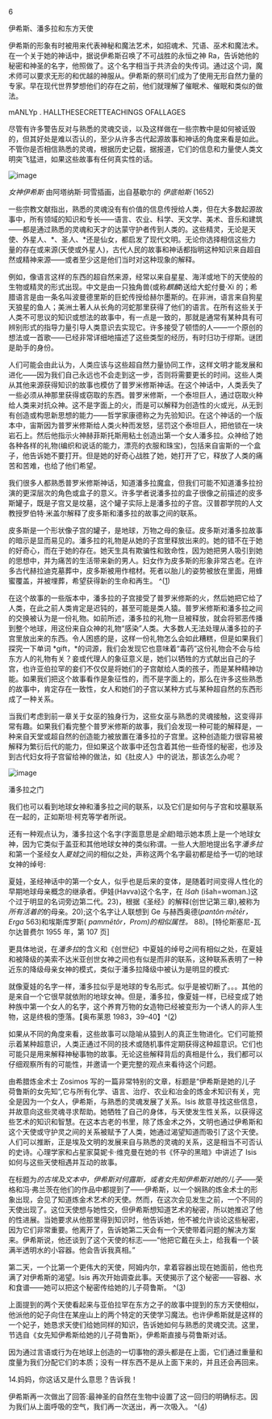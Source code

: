 <title>Familiars in Witchcraft</title><link href="9781620558478.css" rel="stylesheet" type="text/css"> 

6

伊希斯、潘多拉和东方天使

伊希斯的形象有时被用来代表神秘和魔法艺术，如招魂术、咒语、巫术和魔法术。在一个关于她的神话中，据说伊希斯召唤了不可战胜的永恒之神 Ra，告诉她他的秘密和神圣的名字，他照做了。这个名字相当于共济会的失传词。通过这个词，魔术师可以要求无形的和优越的神服从。伊希斯的祭司们成为了使用无形自然力量的专家。早在现代世界梦想他们的存在之前，他们就理解了催眠术、催眠和类似的做法。

mANLYp . HALLTHESECRETTEACHINGS OFALLAGES

尽管有许多警告反对与熟悉的灵魂交谈，以及这样做在一些宗教中是如何被诋毁的，但其好处是难以否认的，至少从许多古代起源故事和神话的角度来看是如此。不管你是否相信熟悉的灵魂，根据历史记载，据报道，它们的信息和力量使人类文明突飞猛进，如果这些故事有任何真实性的话。

![image](images/9781620558478_015.jpg)

*女神伊希斯* 由阿塔纳斯·珂雪插画，出自基歇尔的 *伊底帕斯* (1652)

一些宗教文献指出，熟悉的灵魂没有有价值的信息传授给人类，但在大多数起源故事中，所有领域的知识和专长——语言、农业、科学、天文学、美术、音乐和建筑——都是通过熟悉的灵魂和天才的达蒙守护者传到人类的。这些精灵，无论是天使、外星人、*、圣人、*还是仙女，都启发了现代文明。无论你选择相信这些力量的存在或来源(天使或外星人)，古代人民的故事和神话都指明这种知识来自超自然或精神来源——或者至少这是他们当时对这种现象的解释。

例如，像语言这样的东西的超自然来源，经常以来自星星、海洋或地下的天使般的生物或精灵的形式出现。中文是由一只独角兽(或称*麒麟*)送给大蛇付曼·Xi 的；希腊语言是由一条名叫波曼德里斯的巨蛇传授给赫尔墨斯的。在非洲，语言来自狗星天狼星的鱼人；美洲土著人从长角的河蛇那里获得了他们的语言。在所有这些关于人类不可思议的知识或想法的故事中，有一点是一致的，那就是通常有某种具有可辨别形式的指导力量引导人类意识去实现它。许多接受了顿悟的人——一个原创的想法或一首歌——已经非常详细地描述了这些类型的经历，有时归功于缪斯。谜团是助手的身份。

人们可能会由此认为，人类应该与这些超自然力量协同工作，这样文明才能发展和进化——因为我们自己永远也不会走到这一步，否则将需要更长的时间。这些人类从其他来源获得知识的故事也模仿了普罗米修斯神话。在这个神话中，人类丢失了一些必须从神那里获得或窃取的东西。普罗米修斯，一个泰坦巨人，通过窃取火种给人类来对抗众神。这不是字面上的火，而是可以解释为创造性的火或光，从无到有创造或构思新思想的能力——哲学家康德称之为先验知识。在这个神话的一个版本中，宙斯因为普罗米修斯给人类火种而发怒，惩罚这个泰坦巨人，把他锁在一块岩石上。然后他指示火神赫菲斯托斯用粘土创造出第一个女人潘多拉。众神给了她各种各样的礼物(编织和说话的能力，漂亮的衣服和珠宝)，包括来自宙斯的一个盒子，他告诉她不要打开。但是她的好奇心战胜了她，她打开了它，释放了人类的痛苦和苦难，也给了他们希望。

我们很多人都熟悉普罗米修斯神话，知道潘多拉魔盒，但我们可能不知道潘多拉扮演的更深层次的角色或盒子的意义。许多学者说潘多拉的盒子很像之前描述的皮多斯罐子，既是子宫又是坟墓，这个罐子实际上是潘多拉的子宫。汉普郡学院的人文教授罗伯特·米盖尔解释了皮多斯和潘多拉的故事之间的联系。

皮多斯是一个形状像子宫的罐子，是地球，万物之母的象征。皮多斯对潘多拉故事的暗示是显而易见的。潘多拉的礼物是从她的子宫里释放出来的。她的错不在于她的好奇心，而在于她的存在。她天生具有欺骗性和致命性，因为她把男人吸引到她的思想中，并为痛苦的生活带来新的男人。妇女作为皮多斯的形象非常古老。在许多古代赫拉迪克墓葬中，皮多斯被用作棺材。死者以胎儿的姿势被放在里面，用蜂蜜覆盖，并被埋葬，希望获得新的生命和再生。 ^([1](9781620558478_nts.xhtml#nt33))

在这个故事的一些版本中，潘多拉的子宫接受了普罗米修斯的火，然后她把它给了人类，在此之前人类肯定是迟钝的，甚至可能是类人猿。普罗米修斯和潘多拉之间的交换被认为是一份礼物。如前所述，潘多拉的礼物一旦被释放，就会将邪恶传播到整个地球，用这份来自众神的礼物“感染”人类。大多数人无法处理从潘多拉的子宫里放出来的东西。令人困惑的是，这样一份礼物怎么会如此糟糕，但是如果我们探究一下单词 *gift，*的词源，我们会发现它也意味着“毒药”这份礼物会不会与给东方人的礼物有关？妾或代理人的象征意义是，她们以牺牲的方式献出自己的子宫，也许亚伯拉罕的妾们不仅仅是将她们的子宫献给人类的孩子，而是某种精神功能。如果我们把这个故事看作是象征性的，而不是字面上的，那么在许多这些熟悉的故事中，肯定存在一致性，女人和她们的子宫以某种方式与某种超自然的东西形成了一种关系。

当我们考虑到前一章关于女巫的独身行为，这些女巫与熟悉的灵魂接触，这变得非常有趣。如果我们看完整个普罗米修斯的故事，我们会发现一种可能的解释是，一种来自天堂或超自然的创造能力被放置在潘多拉的子宫里。这种创造能力很容易被解释为繁衍后代的能力，但如果这个故事中还包含着其他一些奇怪的秘密，也涉及到古代妇女将子宫留给神的做法，如《肚皮人》中的说法，那该怎么办呢？

![image](images/9781620558478_016.jpg)

潘多拉之门

我们也可以看到地球女神和潘多拉之间的联系，以及它们是如何与子宫和坟墓联系在一起的，正如斯坦·柯克等学者所说。

还有一种观点认为，潘多拉这个名字(字面意思是*全能*)暗示她本质上是一个地球女神，因为它类似于盖亚和其他地球女神的类似称谓。一些人大胆地提出名字*潘多拉*和第一个圣经女人*夏娃*之间的相似之处，声称这两个名字最初都是给予一切的地球女神的绰号:

夏娃，圣经神话中的第一个女人，似乎也是后来的变体，是随着时间变得人性化的早期地球母亲概念的继承者。伊娃(Havva)这个名字，在 *Išah* (išah=woman.)这个过于明显的名词旁边第二代。23)，根据《圣经》的解释(创世记第三章),被称为*所有活着的*的母亲。20);这个名字让人联想到 Ge 与赫西奥德(*pantôn·mētēr，Erga* 563)和埃斯库罗斯( *pammētôr，Prom)的相似属性。* 88)。[特伦斯塞尼-瓦尔达普费尔 1955 年，第 107 页]

更具体地说，在*潘多拉*的含义和《创世纪》中夏娃的绰号之间有相似之处，在夏娃和被降级的美索不达米亚创世女神之间也有似是而非的联系，这种联系表明了一种近东的降级母亲女神的模式，类似于潘多拉降级中被认为是明显的模式:

就像夏娃的名字一样，潘多拉似乎是地球的专名形式。似乎是被切断了。。。其他的是来自一个它很早就依附的地球女神。但是，潘多拉，像夏娃一样，已经变成了她种族中第一个女人的名字，这个养育万物的女造物已经被变形为一个诱人的非人生物，这是终极的堕落。【奥布莱恩 1983，39–40】^([2](9781620558478_nts.xhtml#nt34))

如果从不同的角度来看，这些故事可以隐喻从猿到人的真正生物进化。它们可能预示着某种超意识，人类正通过不同的技术或随机事件定期获得这种超意识。它们也可能只是用来解释神秘事物的故事。无论这些解释背后的真相是什么，我们都可以仔细观察所有的可能性，并邀请一个更完整的观点来看待这个问题。

由希腊炼金术士 Zosimos 写的一篇非常特别的文章，标题是“伊希斯是她的儿子荷鲁斯的女先知”,它与所有化学、语言、治疗、农业和冶金的炼金术知识有关，完全是因为一个女人，伊希斯，与熟悉的灵魂发展了关系。Isis 故意寻找这些信息，并故意向这些灵魂寻求帮助。她牺牲了自己的身体，与天使发生性关系，以获得这些艺术的知识和智慧。在这本古老的书里，除了炼金术之外，文明也通过伊希斯和这个天使或守护灵之间的关系被赋予了人类，她通过渴望知道而吸引了这个天使。人们可以推断，正是埃及文明的发展来自与熟悉的灵魂的关系，这是相当不可否认的史诗。心理学家和占星家莫妮卡·维克曼在她的书《怀孕的黑暗》中讲述了 Isis 如何与这些天使相遇并互动的故事。

在标题为*的古埃及文本中，伊希斯对何露斯，或者女先知伊希斯对她的儿子*——荣格和冯·弗兰茨在他们的作品中都提到了——伊希斯，以一个娴熟的炼金术士的形象出现，会见了知道炼金术艺术的天使。然而，在这次会见发生之前，一个不同的天使出现了。这位天使想与她性交，但伊希斯想知道艺术的秘密，所以她推迟了他的性进展。当她要求从他那里得到知识时，他告诉她，他不被允许谈论这些秘密，因为它们非常重要。他离开了，告诉她第二天会有一个天使带着问题的解决方案来。伊希斯说，他还谈到了这个天使的标志——“他把它戴在头上，给我看一个装满半透明水的小容器。他会告诉我真相。”

第二天，一个比第一个更伟大的天使，阿姆内尔，拿着容器出现在她面前，他也充满了对伊希斯的渴望。Isis 再次开始调查此事。天使揭示了这个秘密——容器、水和食谱——她可以把这个秘密传给她的儿子荷鲁斯。 ^([3](9781620558478_nts.xhtml#nt35))

上面提到的两个天使看起来与亚伯拉罕在东方之子的故事中提到的东方天使相似，他派他的妃子向住在某座山上的两个特定的天使学习魔法。也许伊希斯就是这样的一个妃子，她恳求天使们给她同样的知识，告诉她如何与熟悉的灵魂交流。这里，节选自《女先知伊希斯给她的儿子荷鲁斯》，伊希斯直接与荷鲁斯对话。

因为通过言语或行为在地球上创造的一切事物的源头都是在上面，它们通过重量和度量为我们分配它们的本质；没有一样东西不是从上面下来的，并且还会再回来。

14.妈妈，你这话又是什么意思？告诉我！

伊希斯再一次做出了回答:最神圣的自然在生物中设置了这一回归的明确标志。因为我们从上面呼吸的空气，我们再一次送出，再一次吸入。 ^([4](9781620558478_nts.xhtml#nt36))
